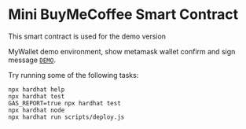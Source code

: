 # Mini BuyMeCoffee Smart Contract

This smart contract is used for the demo version

MyWallet demo environment, show metamask wallet confirm and sign message
[`DEMO`](http://mywallet.pgmsoft.com).

Try running some of the following tasks:

```shell
npx hardhat help
npx hardhat test
GAS_REPORT=true npx hardhat test
npx hardhat node
npx hardhat run scripts/deploy.js
```
